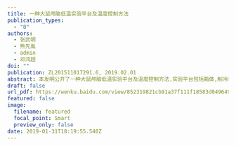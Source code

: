 ```yaml
---
title: 一种大鼠颅脑低温实验平台及温度控制方法
publication_types:
  - "8"
authors:
  - 张武明
  - 熊先胤
  - admin
  - 邓鸿超
doi: ""
publication: ZL201511017291.6, 2019.02.01
abstract: 本发明公开了一种大鼠颅脑低温实验平台及温度控制方法,实验平台包括箱体,制冷装置,冰帽,固定支撑平台以及温度探头固定装置,制冷装置包括半导体制冷片,冷却水箱,冷却水泵,控制系统和操作面板,冷却水箱通过导管连接冰帽,冷却水泵串联在导管上,半导体制冷片的制冷面与冷却水箱紧贴,半导体制冷片,温度探头和操作面板都与控制系统电连接.冷却水通过冷却水泵泵送到冰帽内,降低与冰帽内壁紧贴的大鼠颅脑的温度.大鼠固定在固定支撑平台上,温度探头插入大鼠耳道深处检测大鼠颅脑温度,并将温度信息反馈给控制系统.用户可以通过控制系统对本装置的参数进行设备和控制.本装置适用于生物或医学实验.
draft: false
url_pdf: https://wenku.baidu.com/view/852319821cb91a37f111f18583d049649a660e1e?fr=xueshu
featured: false
image:
  filename: featured
  focal_point: Smart
  preview_only: false
date: 2019-01-31T18:19:55.540Z
---
```

